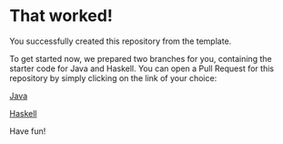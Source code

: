 # That worked!

You successfully created this repository from the template.

To get started now, we prepared two branches for you, containing the starter code for Java and Haskell.
You can open a Pull Request for this repository by simply clicking on the link of your choice:

[Java](https://github.com/worldofjoni/l1c/compare/main...starter/java)

[Haskell](https://github.com/worldofjoni/l1c/compare/main...starter/haskell)

Have fun!
